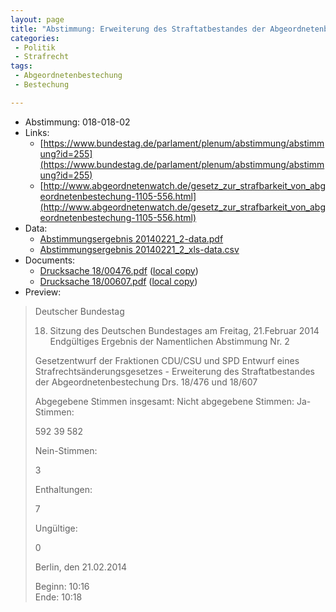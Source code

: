 ```yaml
---
layout: page
title: "Abstimmung: Erweiterung des Straftatbestandes der Abgeordnetenbestechung"
categories:
 - Politik
 - Strafrecht
tags:
 - Abgeordnetenbestechung
 - Bestechung

---
```


* Abstimmung: 018-018-02
* Links: 
    * [https://www.bundestag.de/parlament/plenum/abstimmung/abstimmung?id=255](https://www.bundestag.de/parlament/plenum/abstimmung/abstimmung?id=255)
    * [http://www.abgeordnetenwatch.de/gesetz_zur_strafbarkeit_von_abgeordnetenbestechung-1105-556.html](http://www.abgeordnetenwatch.de/gesetz_zur_strafbarkeit_von_abgeordnetenbestechung-1105-556.html)
* Data: 
    * [Abstimmungsergebnis 20140221_2-data.pdf](/res/abstimmungsliste/20140221_2-data.pdf)
    * [Abstimmungsergebnis 20140221_2_xls-data.csv](/res/abstimmungsliste/analyses/20140221_2_xls-data.csv)
* Documents: 
    * [Drucksache 18/00476.pdf](http://dip21.bundestag.de/dip21/btd/18/004/1800476.pdf) ([local copy](/res/abstimmungsdaten/018-018-02/1800476.pdf))
    * [Drucksache 18/00607.pdf](http://dip21.bundestag.de/dip21/btd/18/006/1800607.pdf) ([local copy](/res/abstimmungsdaten/018-018-02/1800607.pdf))
* Preview: 
> Deutscher Bundestag
> 
> 18. Sitzung des Deutschen Bundestages
> am Freitag, 21.Februar 2014
> Endgültiges Ergebnis der Namentlichen Abstimmung Nr. 2
> 
> Gesetzentwurf der Fraktionen CDU/CSU und SPD
> Entwurf eines Strafrechtsänderungsgesetzes - Erweiterung des Straftatbestandes der
> Abgeordnetenbestechung
> Drs. 18/476 und 18/607
> 
> Abgegebene Stimmen insgesamt:
> Nicht abgegebene Stimmen:
> Ja-Stimmen:
> 
> 592
> 39
> 582
> 
> Nein-Stimmen:
> 
> 3
> 
> Enthaltungen:
> 
> 7
> 
> Ungültige:
> 
> 0
> 
> Berlin, den 21.02.2014
> 
> Beginn: 10:16  
> Ende: 10:18
